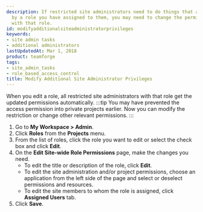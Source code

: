 ```yaml
---
description: If restricted site administrators need to do things that are not allowed
  by a role you have assigned to them, you may need to change the permissions associated
  with that role.
id: modifyadditionalsiteadministratorprivileges
keywords:
- site admin tasks
- additional administrators
lastUpdatedAt: Mar 1, 2018
product: teamforge
tags:
- site_admin_tasks
- role_based_access_control
title: Modify Additional Site Administrator Privileges
---
```


When you edit a role, all restricted site administrators with that role get the updated permissions automatically.
 :::tip
You may have prevented the access permission into private projects earlier. Now you can modify the restriction or change other relevant permissions.
:::
 1. Go to **My Workspace > Admin**.
 2. Click **Roles** from the **Projects** menu.
 3. From the list of roles, click the role you want to edit or select the check box and click **Edit**.
 4. On the **Edit Site-wide Role Permissions** page, make the changes you need.
    * To edit the title or description of the role, click **Edit**.
    * To edit the site administration and/or project permissions, choose an application from the left side of the page and select or deselect permissions and resources.
    * To edit the site members to whom the role is assigned, click **Assigned Users** tab.
 5. Click **Save**.

